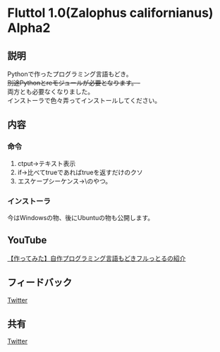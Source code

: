 # Fluttol 1.0(Zalophus californianus) Alpha2

## 説明

Pythonで作ったプログラミング言語もどき。<br>
~~別途Pythonとreモジュールが必要となります。-~~<br>
両方とも必要なくなりました。<br>
インストーラで色々弄ってインストールしてください。<br>

## 内容

### 命令

1. ctput->テキスト表示
2. if->比べてtrueであればtrueを返すだけのクソ
3. エスケープシーケンス->\のやつ。

### インストーラ

今はWindowsの物、後にUbuntuの物も公開します。<br>

## YouTube
[【作ってみた】自作プログラミング言語もどきフルっとるの紹介](https://youtube.com/watch?v=QF7wpwywRcY)

## フィードバック

[Twitter](https://twitter.com/Furcht810)

## 共有

[Twitter](https://twitter.com/intent/tweet?text=プログラミング言語もどきFluttol&url=https://github.com/Furcht968/Fluttol&via=Furcht810&hashtags=フルットル)
